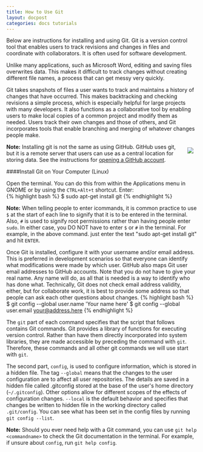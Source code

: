 ```yaml
---
title: How to Use Git
layout: docpost
categories: docs tutorials
---
```


Below are instructions for installing and using Git. Git is a version control tool that enables users to track revisions and changes in files and coordinate with collaborators. It is often used for software development. 

Unlike many applications, such as Microsoft Word, editing and saving files overwrites data. This makes it difficult to track changes without creating different file names, a process that can get messy very quickly. 

Git takes snapshots of files a user wants to track and maintains a history of changes that have occurred. This makes backtracking and checking revisions a simple process, which is especially helpful for large projects with many developers. It also functions as a collaborative tool by enabling users to make local copies of a common project and modify them as needed. Users track their own changes and those of others, and Git incorporates tools that enable branching and merging of whatever changes people make.  

<a href="http://www.phdcomics.com/comics/archive/phd101212s.gif" class="thumbnail">
	<img src="http://www.phdcomics.com/comics/archive/phd101212s.gif" class="img-responsive" style="max-height:400px; float:right; margin:10px;">
</a>


**Note:** Installing git is not the same as using GitHub. GitHub uses git, but it is a remote server that users can use as a central location for storing data. See the instructions for [opening a GitHub account](https://github.com/join).  

####Install Git on Your Computer (Linux)

Open the terminal. You can do this from within the Applications menu in GNOME or by using the `CTRL+Alt+t` shortcut. Enter:  
{% highlight bash %}
$ sudo apt-get install git
{% endhighlight %}

**Note:** When telling people to enter icommands, it is common practice to use `$` at the start of each line to signify that it is to be entered in the terminal. Also, `#` is used to signify root permissions rather than having people enter `sudo`. In either case, you DO NOT have to enter `$` or `#` in the terminal. For example, in the above command. just enter the text "sudo apt-get install git" and hit `ENTER`.  

Once Git is installed, configure it with your username and/or email address. This is preferred in development scenarios so that everyone can identify what modifications were made by which user. GitHub also maps Git user email addresses to GitHub accounts. Note that you do not have to give your real name. Any name will do, as all that is needed is a way to identify who has done what. Technically, Git does not check email address validity, either, but for collaborate work, it is best to provide some address so that people can ask each other questions about changes. 
{% highlight bash %}
$ git config --global user.name 'Your name here'
$ git config --global user.email your@address.here
{% endhighlight %}

The `git` part of each command specifies that the script that follows contains Git commands. Git provides a library of functions for executing version control. Rather than have them directly incorporated into system libraries, they are made accessible by preceding the command with `git`. Therefore, these commands and all other git commands we will use start with `git`. 

The second part, `config`, is used to configure information, which is stored in a hidden file. The tag `--global` means that the changes to the user configuration are to affect all user repositories. The details are saved in a hidden file called .gitconfig stored at the base of the user's home directory (`~/.gitconfig`). Other options allow for different scopes of the effects of configuration changes. `--local` is the default behavior and specifies that changes be written to hidden file in the working directory called `.git/config`. You can see what has been set in the config files by running `git config --list`.

**Note:** Should you ever need help with a Git command, you can use `git help <commandname>` to check the Git documentation in the terminal. For example, if unsure about `config`, run `git help config`.  
